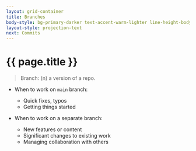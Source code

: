 ```yaml
---
layout: grid-container
title: Branches
body-style: bg-primary-darker text-accent-warm-lighter line-height-body-4 padding-bottom-9 font-body-lg slide
layout-style: projection-text
next: Commits
---
```


# {{ page.title }}

> Branch: (n) a version of a repo.

- When to work on `main` branch:
    - Quick fixes, typos
    - Getting things started

- When to work on a separate branch:
    - New features or content
    - Significant changes to existing work
    - Managing collaboration with others
